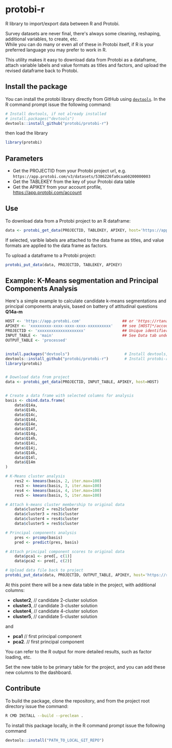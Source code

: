 # protobi-r
R library to import/export data between R and Protobi.

Survey datasets are never final, there's always some cleaning, reshaping, 
additional variables, to create, etc.  
While you can do many or even all of these in Protobi itself, 
if R is your preferred language  you may prefer to work in R.

This utility makes it easy to download data from Protobi as a dataframe,
attach variable labels and value formats as titles and factors, 
and upload the revised dataframe back to Protobi.


## Install the package

You can install the protobi library directly from GitHub using [`devtools`](https://github.com/r-lib/devtools).
In the R command prompt issue the following command:
```R
# Install devtools, if not already installed
# install.packages("devtools")
devtools::install_github("protobi/protobi-r")
```

then load the library
```R
library(protobi)
```

## Parameters

* Get the PROJECTID from your Protobi project url, e.g. `https://app.protobi.com/v3/datasets/5386226fa0caa60200000003`
* Get the TABLEKEY from the key of your Protobi data table
* Get the APIKEY from your account profile, https://app.protobi.com/account



## Use
To download data from a Protobi project to an R dataframe:
```R
data <- protobi_get_data(PROJECTID, TABLEKEY, APIKEY, host='https://app.protobi.com', formats=FALSE, titles=FALSE)
```

If selected, varible labels are attached to the data frame as titles, 
and value formats are applied to the data frame as factors. 


To upload a dataframe to a Protobi project:
```R
protobi_put_data(data, PROJECTID, TABLEKEY, APIKEY)
```

## Example: K-Means segmentation and Principal Components Analysis

Here's a simple example to calculate candidate k-means segmentations and principal components analysis,
based on battery of attitudinal questions **Q14a-m**
```R
HOST <- 'https://app.protobi.com'                  ## or 'https://rtanalytics.sermo.com'
APIKEY <- 'xxxxxxxxx-xxxx-xxxx-xxxx-xxxxxxxxxx'    ## see [HOST]*/account for your API key
PROJECTID <- 'xxxxxxxxxxxxxxxxxxxx'                ## Unique identifier for project from project URL
INPUT_TABLE <- 'main'                              ## See Data tab under project admin for keys
OUTPUT_TABLE <- 'processed' 


install.packages("devtools")                        # Install devtools, if not already installed
devtools::install_github("protobi/protobi-r")       # Install protobi-r, if not already installed
library(protobi)


# Download data from project
data <- protobi_get_data(PROJECTID, INPUT_TABLE, APIKEY, host=HOST)


# Create a data frame with selected columns for analysis
basis <- cbind.data.frame(
    data$Q14a,
    data$Q14b,
    data$Q14c,
    data$Q14d,
    data$Q14e,
    data$Q14f,
    data$Q14g,
    data$Q14h,
    data$Q14i,
    data$Q14j,
    data$Q14k,
    data$Q14l,
    data$Q14m
)

# K-Means cluster analysis
    res2 <- kmeans(basis, 2, iter.max=100)
    res3 <- kmeans(basis, 3, iter.max=100)
    res4 <- kmeans(basis, 4, iter.max=100)
    res5 <- kmeans(basis, 5, iter.max=100)

# Attach k-means cluster membership to original data
    data$cluster2 = res2$cluster
    data$cluster3 = res3$cluster
    data$cluster4 = res4$cluster
    data$cluster5 = res5$cluster

# Principal components analysis
    pres <- prcomp(basis)
    pred <- predict(pres, basis)

# Attach principal component scores to original data
    data$pca1 <- pred[, c(1)]
    data$pca2 <- pred[, c(2)]

# Upload data file back to project
protobi_put_data(data, PROJECTID, OUTPUT_TABLE, APIKEY, host='https://rtanalytics.sermo.com')
```

At this point there will be a new data table in the project, with additional columns:
  *  **cluster2**,   // candidate 2-cluster solution
  *  **cluster3**,   // candidate 3-cluster solution 
  *  **cluster4**,   // candidate 4-cluster solution 
  *  **cluster5**,   // candidate 5-cluster solution
    
and 

  *  **pca1**        // first principal component 
  *  **pca2**.       // first principal component 
    
You can refer to the R output for more detailed results, such as factor loading, etc.

Set the new table to be primary table for the project, and you can add these new columns to the dashboard.

## Contribute
To build the package, clone the repository, and from the project root directory issue the command:

```bash
R CMD INSTALL --build --preclean .
```

To install this package locally, in the R command prompt issue the following command

```R
devtools::install("PATH_TO_LOCAL_GIT_REPO")
```
